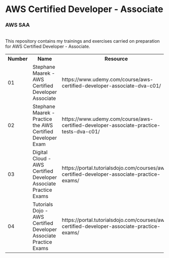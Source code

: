 
# AWS Certified Developer - Associate
<h3>AWS SAA</h3> <br>
This repository contains my trainings and exercises carried on preparation for AWS Certified Developer - Associate.
<table>
  <tr>
    <th>Number</th>
    <th>Name</th>
    <th>Resource</th>
    <th>Status</th>
  </tr>
  
  <tr>
    <td>01</td>
    <td>Stephane Maarek - AWS Certified Developer Associate</td>
    <td>https://www.udemy.com/course/aws-certified-developer-associate-dva-c01/</td>
    <td>Done</td>
   </tr>
    <tr>
    <td>02</td>
    <td>Stephane Maarek - Practice the AWS Certified Developer Exam</td>
    <td>https://www.udemy.com/course/aws-certified-developer-associate-practice-tests-dva-c01/</td>
    <td>Pending</td>
   </tr>
   <tr>
    <td>03</td>
    <td>Digital Cloud - AWS Certified Developer Associate Practice Exams</td>
    <td>https://portal.tutorialsdojo.com/courses/aws-certified-developer-associate-practice-exams/</td>
    <td>Pending</td>
   </tr>
    <tr>
    <td>04</td>
    <td>Tutorials Dojo - AWS Certified Developer Associate Practice Exams</td>
    <td>https://portal.tutorialsdojo.com/courses/aws-certified-developer-associate-practice-exams/</td>
    <td>Pending</td>
   </tr>
</table> 


